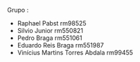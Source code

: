 Grupo : 
- Raphael Pabst  rm98525
- Silvio Junior rm550821
- Pedro Braga  rm551061
- Eduardo Reis Braga rm551987
- Vinícius Martins Torres Abdala rm99455
